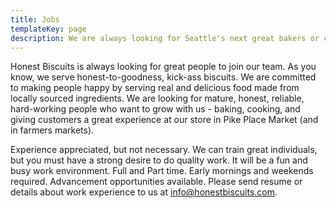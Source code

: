 ```yaml
---
title: Jobs
templateKey: page
description: We are always looking for Seattle's next great bakers or chefs. Join the Honest Biscuits' team which offers competitive wages, benefits, and a fun work environment with the best views in Seattle. Like our ingredients we always looking for the best, think you have what it takes, contact us today.
---
```

Honest Biscuits is always looking for great people to join our team. As you know, we serve honest-to-goodness, kick-ass biscuits. We are committed to making people happy by serving real and delicious food made from locally sourced ingredients. We are looking for mature, honest, reliable, hard-working people who want to grow with us - baking, cooking, and giving customers a great experience at our store in Pike Place Market (and in farmers markets).

Experience appreciated, but not necessary. We can train great individuals, but you must have a strong desire to do quality work. It will be a fun and busy work environment. Full and Part time. Early mornings and weekends required. Advancement opportunities available.  Please send resume or details about work experience to us at [info@honestbiscuits.com](mailto:info@honestbiscuits.com).
